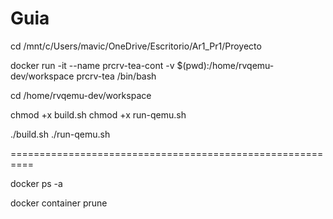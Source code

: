 Guia
=========================================================

cd /mnt/c/Users/mavic/OneDrive/Escritorio/Ar1_Pr1/Proyecto

docker run -it --name prcrv-tea-cont -v $(pwd):/home/rvqemu-dev/workspace prcrv-tea /bin/bash

cd /home/rvqemu-dev/workspace

chmod +x build.sh 
chmod +x run-qemu.sh
    
./build.sh
./run-qemu.sh 

==========================================================


docker ps -a

docker container prune

